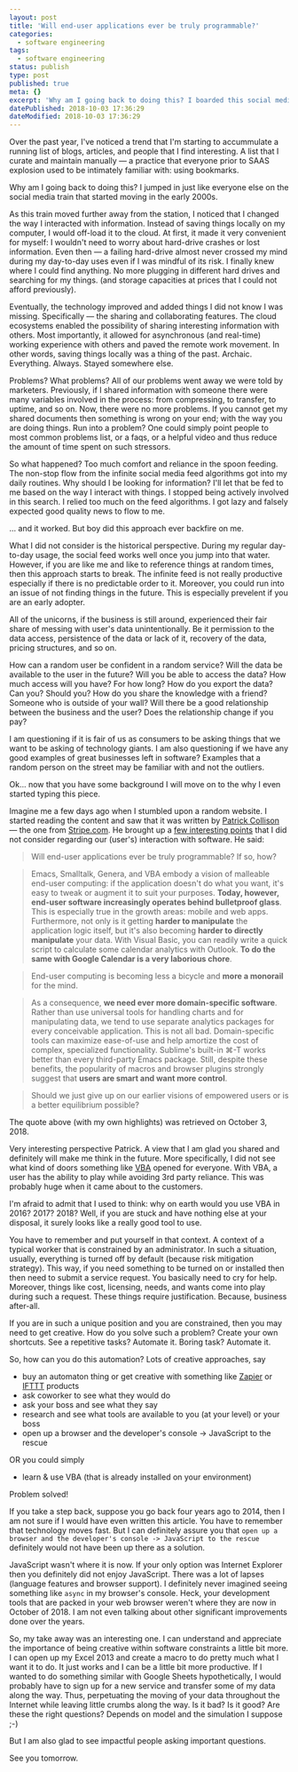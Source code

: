 ```yaml
---
layout: post
title: 'Will end-user applications ever be truly programmable?'
categories:
  - software engineering
tags:
  - software engineering
status: publish
type: post
published: true
meta: {}
excerpt: 'Why am I going back to doing this? I boarded this social media train, in the early 2000s, just like everyone else.'
datePublished: 2018-10-03 17:36:29
dateModified: 2018-10-03 17:36:29
---
```


Over the past year, I've noticed a trend that I'm starting to accummulate a running list of blogs, articles, and people that I find interesting. A list that I curate and maintain manually &mdash; a practice that everyone prior to SAAS explosion used to be intimately familiar with: using bookmarks.

Why am I going back to doing this? I jumped in just like everyone else on the social media train that started moving in the early 2000s.

As this train moved further away from the station, I noticed that I changed the way I interacted with information. Instead of saving things locally on my computer, I would off-load it to the cloud. At first, it made it very convenient for myself: I wouldn't need to worry about hard-drive crashes or lost information. Even then &mdash; a failing hard-drive almost never crossed my mind during my day-to-day uses even if I was mindful of its risk. I finally knew where I could find anything. No more plugging in different hard drives and searching for my things. (and storage capacities at prices that I could not afford previously).

Eventually, the technology improved and added things I did not know I was missing. Specifically &mdash; the sharing and collaborating features. The cloud ecosystems enabled the possibility of sharing interesting information with others. Most importantly, it allowed for asynchronous (and real-time) working experience with others and paved the remote work movement. In other words, saving things locally was a thing of the past. Archaic. Everything. Always. Stayed somewhere else.

Problems? What problems? All of our problems went away we were told by marketers. Previously, if I shared information with someone there were many variables involved in the process: from compressing, to transfer, to uptime, and so on. Now, there were no more problems. If you cannot get my shared documents then something is wrong on your end; with the way you are doing things. Run into a problem? One could simply point people to most common problems list, or a faqs, or a helpful video and thus reduce the amount of time spent on such stressors.

So what happened? Too much comfort and reliance in the spoon feeding. The non-stop flow from the infinite social media feed algorithms got into my daily routines. Why should I be looking for information? I'll let that be fed to me based on the way I interact with things. I stopped being actively involved in this search. I relied too much on the feed algorithms. I got lazy and falsely expected good quality news to flow to me.

... and it worked. But boy did this approach ever backfire on me.

What I did not consider is the historical perspective. During my regular day-to-day usage, the social feed works well once you jump into that water. However, if you are like me and like to reference things at random times, then this approach starts to break. The infinite feed is not really productive especially if there is no predictable order to it. Moreover, you could run into an issue of not finding things in the future. This is especially prevelent if you are an early adopter.

All of the unicorns, if the business is still around, experienced their fair share of messing with user's data unintentionally. Be it permission to the data access, persistence of the data or lack of it, recovery of the data, pricing structures, and so on.

How can a random user be confident in a random service? Will the data be available to the user in the future? Will you be able to access the data? How much access will you have? For how long? How do you export the data? Can you? Should you? How do you share the knowledge with a friend? Someone who is outside of your wall? Will there be a good relationship between the business and the user? Does the relationship change if you pay?

I am questioning if it is fair of us as consumers to be asking things that we want to be asking of technology giants. I am also questioning if we have any good examples of great businesses left in software? Examples that a random person on the street may be familiar with and not the outliers.

Ok... now that you have some background I will move on to the why I even started typing this piece.

Imagine me a few days ago when I stumbled upon a random website. I started reading the content and saw that it was written by [Patrick Collison](https://patrickcollison.com/) &mdash; the one from [Stripe.com](Stripe.com). He brought up a [few interesting points](https://patrickcollison.com/questions) that I did not consider regarding our (user's) interaction with software. He said:

> Will end-user applications ever be truly programmable? If so, how?

> Emacs, Smalltalk, Genera, and VBA embody a vision of malleable end-user computing: if the application doesn't do what you want, it's easy to tweak or augment it to suit your purposes. **Today, however, end-user software increasingly operates behind bulletproof glass**. This is especially true in the growth areas: mobile and web apps. Furthermore, not only is it getting **harder to manipulate** the application logic itself, but it's also becoming **harder to directly manipulate** your data. With Visual Basic, you can readily write a quick script to calculate some calendar analytics with Outlook. **To do the same with Google Calendar is a very laborious chore**.

> End-user computing is becoming less a bicycle and **more a monorail** for the mind.

> As a consequence, **we need ever more domain-specific software**. Rather than use universal tools for handling charts and for manipulating data, we tend to use separate analytics packages for every conceivable application. This is not all bad. Domain-specific tools can maximize ease-of-use and help amortize the cost of complex, specialized functionality. Sublime's built-in ⌘-T works better than every third-party Emacs package. Still, despite these benefits, the popularity of macros and browser plugins strongly suggest that **users are smart and want more control**.

> Should we just give up on our earlier visions of empowered users or is a better equilibrium possible?

The quote above (with my own highlights) was retrieved on October 3, 2018.

Very interesting perspective Patrick. A view that I am glad you shared and definitely will make me think in the future. More specifically, I did not see what kind of doors something like [VBA](https://en.wikipedia.org/wiki/Visual_Basic_for_Applications) opened for everyone. With VBA, a user has the ability to play while avoiding 3rd party reliance. This was probably huge when it came about to the customers.

I'm afraid to admit that I used to think: why on earth would you use VBA in 2016? 2017? 2018? Well, if you are stuck and have nothing else at your disposal, it surely looks like a really good tool to use.

You have to remember and put yourself in that context. A context of a typical worker that is constrained by an administrator. In such a situation, usually, everything is turned off by default (because risk mitigation strategy). This way, if you need something to be turned on or installed then then need to submit a service request. You basically need to cry for help. Moreover, things like cost, licensing, needs, and wants come into play during such a request. These things require justification. Because, business after-all.

If you are in such a unique position and you are constrained, then you may need to get creative. How do you solve such a problem? Create your own shortcuts. See a repetitive tasks? Automate it. Boring task? Automate it.

So, how can you do this automation? Lots of creative approaches, say

- buy an automaton thing or get creative with something like [Zapier](https://zapier.com/) or [IFTTT](https://ifttt.com/) products
- ask coworker to see what they would do
- ask your boss and see what they say
- research and see what tools are available to you (at your level) or your boss
- open up a browser and the developer's console -> JavaScript to the rescue

OR you could simply

- learn & use VBA (that is already installed on your environment)

Problem solved!

If you take a step back, suppose you go back four years ago to 2014, then I am not sure if I would have even written this article. You have to remember that technology moves fast. But I can definitely assure you that `open up a browser and the developer's console -> JavaScript to the rescue` definitely would not have been up there as a solution.

JavaScript wasn't where it is now. If your only option was Internet Explorer then you definitely did not enjoy JavaScript. There was a lot of lapses (language features and browser support). I definitely never imagined seeing something like `async` in my browser's console. Heck, your development tools that are packed in your web browser weren't where they are now in October of 2018. I am not even talking about other significant improvements done over the years.

So, my take away was an interesting one. I can understand and appreciate the importance of being creative within software constraints a little bit more. I can open up my Excel 2013 and create a macro to do pretty much what I want it to do. It just works and I can be a little bit more productive. If I wanted to do something similar with Google Sheets hypothetically, I would probably have to sign up for a new service and transfer some of my data along the way. Thus, perpetuating the moving of your data throughout the Internet while leaving little crumbs along the way. Is it bad? Is it good? Are these the right questions? Depends on model and the simulation I suppose ;-)

But I am also glad to see impactful people asking important questions.

See you tomorrow.
